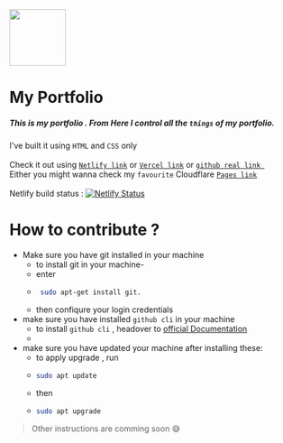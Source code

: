 <img src="https://mahtamun-hoque-fahim.github.io/assets/media/favicon.png" height="100px" width="100px">

# My Portfolio 

##### This is my portfolio . From Here I control all the `things` of my portfolio.</br>
I've built it using `HTML` and `CSS` only <br><br>
Check it out using  [` Netlify link `](https://mahtamun.netlify.app) or [` Vercel link `](https://mahtamun.vercel.app) or [ `github real link `](https://mahtamun-hoque-fahim.github.io) </br>
Either you might wanna check my ` favourite ` Cloudflare [ ` Pages link `](https://fahim.pages.dev) </br>
<br>
Netlify build status : [![Netlify Status](https://api.netlify.com/api/v1/badges/7d0a1b7f-3e05-4dc6-8262-fdbd9b9b7e45/deploy-status)](https://app.netlify.com/sites/mahtamun/deploys)

# How to contribute ?
  - Make sure you have git installed in your machine
     - to install git in your machine-
     - enter 
     - ```bash
        sudo apt-get install git. 
        ```  
     - then confiqure your login credentials
  - make sure you have installed ` github cli ` in your machine
      - to install ` github cli ` , headover to [official Documentation](https://cli.github.com)
      - 
  - make sure you have updated your machine after installing these:
      - to apply upgrade , run
      - ```bash
        sudo apt update
        ```
      - then 
      - ```bash
        sudo apt upgrade
        ```
> Other instructions are comming soon :sweat_smile:
    
